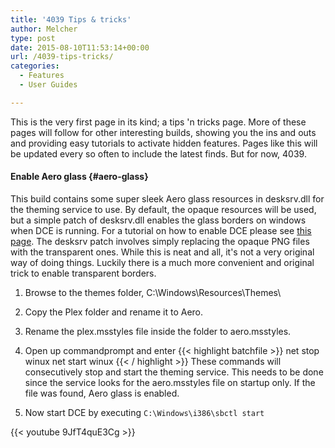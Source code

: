 ```yaml
---
title: '4039 Tips & tricks'
author: Melcher
type: post
date: 2015-08-10T11:53:14+00:00
url: /4039-tips-tricks/
categories:
  - Features
  - User Guides

---
```

This is the very first page in its kind; a tips 'n tricks page. More of these pages will follow for other interesting builds, showing you the ins and outs and providing easy tutorials to activate hidden features. Pages like this will be updated every so often to include the latest finds. But for now, 4039.

#### Enable Aero glass {#aero-glass}

This build contains some super sleek Aero glass resources in desksrv.dll for the theming service to use. By default, the opaque resources will be used, but a simple patch of desksrv.dll enables the glass borders on windows when DCE is running. For a tutorial on how to enable DCE please see [this page](/desktop-compositing/). The desksrv patch involves simply replacing the opaque PNG files with the transparent ones. While this is neat and all, it's not a very original way of doing things. Luckily there is a much more convenient and original trick to enable transparent borders.

1. Browse to the themes folder, C:\Windows\Resources\Themes\
2. Copy the Plex folder and rename it to Aero.
3. Rename the plex.msstyles file inside the folder to aero.msstyles.
4. Open up commandprompt and enter 
  {{< highlight batchfile >}}
  net stop winux
  net start winux
{{< / highlight >}}
  These commands will consecutively stop and start the theming service. This needs to be done since the service looks for the aero.msstyles file on startup only. If the file was found, Aero glass is enabled.
    
5. Now start DCE by executing `C:\Windows\i386\sbctl start`

{{< youtube 9JfT4quE3Cg >}}
